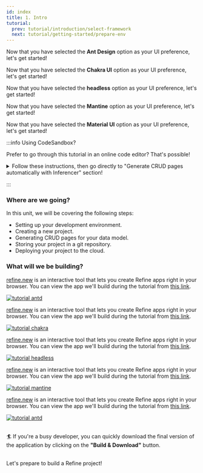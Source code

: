 ```yaml
---
id: index
title: 1. Intro
tutorial:
  prev: tutorial/introduction/select-framework
  next: tutorial/getting-started/prepare-env
---
```


<UIConditional is="antd">

Now that you have selected the **Ant Design** option as your UI preference, let's get started!

</UIConditional>

<UIConditional is="chakra-ui">

Now that you have selected the **Chakra UI** option as your UI preference, let's get started!

</UIConditional>

<UIConditional is="headless">

Now that you have selected the **headless** option as your UI preference, let's get started!

</UIConditional>

<UIConditional is="mantine">

Now that you have selected the **Mantine** option as your UI preference, let's get started!

</UIConditional>

<UIConditional is="mui">

Now that you have selected the **Material UI** option as your UI preference, let's get started!

</UIConditional>

:::info Using CodeSandbox?

Prefer to go through this tutorial in an online code editor? That's possible!

<details>

<summary>Follow these instructions, then go directly to "Generate CRUD pages automatically with Inferencer" section!</summary>

**Set up CodeSandBox**

<UIConditional is="antd">

1. Click [here](https://codesandbox.io/s/github/refinedev/refine/tree/master/examples/template-antd?file=src%2FApp.tsx) to open the Ant Design template.

</UIConditional>

<UIConditional is="chakra-ui">

1. Click [here](https://codesandbox.io/s/github/refinedev/refine/tree/master/examples/template-chakra-ui?file=src%2FApp.tsx) to open the Chakra UI template.

</UIConditional>

<UIConditional is="headless">

1. Click [here](https://codesandbox.io/s/github/refinedev/refine/tree/master/examples/template-headless?file=src%2FApp.tsx) to open the headless template.

</UIConditional>

<UIConditional is="mantine">

1. Click [here](https://codesandbox.io/s/github/refinedev/refine/tree/master/examples/template-mantine?file=src%2FApp.tsx) to open the Mantine template.

</UIConditional>

<UIConditional is="mui">

1. Click [here](https://codesandbox.io/s/github/refinedev/refine/tree/master/examples/template-material-ui?file=src%2FApp.tsx) to open the Material UI template.

</UIConditional>

2. Click “Sign in” on the top right to log in using your GitHub credentials.

3. In the upper right of the CodeSandBox editor window, click the "fork" button to fork the template (save to your own account dashboard).

<UIConditional is="antd">

4. After the project loads, you will see a live preview of the “refine-antd-boilerplate” starter.

</UIConditional>

<UIConditional is="chakra-ui">

4. After the project loads, you will see a live preview of the “refine-chakra-ui-boilerplate” starter.

</UIConditional>

<UIConditional is="headless">

4. After the project loads, you will see a live preview of the “refine-headless-boilerplate” starter.

</UIConditional>

<UIConditional is="mantine">

4. After the project loads, you will see a live preview of the “refine-mantine-boilerplate” starter.

</UIConditional>

<UIConditional is="mui">

4. After the project loads, you will see a live preview of the “refine-mui-boilerplate” starter.

</UIConditional>

**Make Changes**
<UIConditional is="antd">

In the files panel, click on `src/app.tsx` to open it. Afterwards, go to this part of the tutorial to learn how to make changes to this file: [Generate CRUD pages automatically with Inferencer](/docs/tutorial/getting-started/antd/generate-crud-pages/)

</UIConditional>

<UIConditional is="chakra-ui">

In the files panel, click on `src/app.tsx` to open it. Afterwards, go to this part of the tutorial to learn how to make changes to this file: [Generate CRUD pages automatically with Inferencer](/docs/tutorial/getting-started/chakra-ui/generate-crud-pages/)

</UIConditional>

<UIConditional is="headless">

In the files panel, click on `src/app.tsx` to open it. Afterwards, go to this part of the tutorial to learn how to make changes to this file: [Generate CRUD pages automatically with Inferencer](/docs/tutorial/getting-started/headless/generate-crud-pages/)
</UIConditional>

<UIConditional is="mantine">

In the file pane, you should see `src/app.tsx`. Click to open it, and follow [Generate CRUD pages automatically with Inferencer](/docs/tutorial/getting-started/mantine/generate-crud-pages/) to make a change to this file.

</UIConditional>

<UIConditional is="mui">

In the files panel, click on `src/app.tsx` to open it. Afterwards, go to this part of the tutorial to learn how to make changes to this file: [Generate CRUD pages automatically with Inferencer](/docs/tutorial/getting-started/mui/generate-crud-pages/)

</UIConditional>

**Create a GitHub Repository**

1. Press the "Connect Repository" button at the top of your list of files, enter a new name for your repository, and click "Create repo & push".

2. When you have changes to be commit to GitHub, a “Commit” button will appear at the top left of your workspace. Clicking on this will allow you to enter a commit message, and update your repository.

**What's next?**
<UIConditional is="antd">

Now you can navigate to [Generate CRUD pages automatically with Inferencer](/docs/tutorial/getting-started/antd/generate-crud-pages) to start building with Refine!
</UIConditional>

<UIConditional is="chakra-ui">

Now you can navigate to [Generate CRUD pages automatically with Inferencer](/docs/tutorial/getting-started/chakra-ui/generate-crud-pages) to start building with Refine!

</UIConditional>

<UIConditional is="headless">

Now you can navigate to [Generate CRUD pages automatically with Inferencer](/docs/tutorial/getting-started/headless/generate-crud-pages) to start building with Refine!

</UIConditional>

<UIConditional is="mantine">

Now you can navigate to [Generate CRUD pages automatically with Inferencer](/docs/tutorial/getting-started/mantine/generate-crud-pages) to start building with Refine!

</UIConditional>

<UIConditional is="mui">

Now you can navigate to [Generate CRUD pages automatically with Inferencer](/docs/tutorial/getting-started/mui/generate-crud-pages) to start building with Refine!

</UIConditional>

</details>

:::

<h3>Where are we going?</h3>

In this unit, we will be covering the following steps:

- Setting up your development environment.
- Creating a new project.
- Generating CRUD pages for your data model.
- Storing your project in a git repository.
- Deploying your project to the cloud.

<h3> What will we be building?</h3>

<UIConditional is="antd">

[refine.new](https://refine.new/) is an interactive tool that lets you create Refine apps right in your browser. You can view the app we'll build during the tutorial from [this link](https://refine.new/preview/0b55628b-e3c9-468d-a228-78044bfe967b).

 <div className="centered-image"  >
<a href="https://refine.new/preview/0b55628b-e3c9-468d-a228-78044bfe967b">
  <img style={{alignSelf:"center"}}  src="https://refine.ams3.cdn.digitaloceanspaces.com/website/static/tutorial/antd-intro.png" alt="tutorial antd" />
  </a>
</div>

</UIConditional>

<UIConditional is="chakra-ui">

[refine.new](https://refine.new/) is an interactive tool that lets you create Refine apps right in your browser. You can view the app we'll build during the tutorial from [this link](https://refine.new/preview/abc18685-8a6d-4511-aedd-860ca1b0b5a6).

 <div className="centered-image">
<a href="https://refine.new/preview/abc18685-8a6d-4511-aedd-860ca1b0b5a6">
  <img style={{alignSelf:"center"}}  src="https://refine.ams3.cdn.digitaloceanspaces.com/website/static/tutorial/chakra-intro.png" alt="tutorial chakra" />
  </a>
</div>
</UIConditional>

<UIConditional is="headless">

[refine.new](https://refine.new/) is an interactive tool that lets you create Refine apps right in your browser. You can view the app we'll build during the tutorial from [this link](https://refine.new/preview/c8958d55-8995-4bb7-b91e-e5f924b53aa7).

 <div className="centered-image">
<a href="https://refine.new/preview/c8958d55-8995-4bb7-b91e-e5f924b53aa7">
  <img style={{alignSelf:"center"}}  src="https://refine.ams3.cdn.digitaloceanspaces.com/website/static/tutorial/headless-intro.png" alt="tutorial headless" />
  </a>
</div>

</UIConditional>

<UIConditional is="mantine">

[refine.new](https://refine.new/) is an interactive tool that lets you create Refine apps right in your browser. You can view the app we'll build during the tutorial from [this link](https://refine.new/preview/3fd65b0d-534f-4a4b-89eb-c0a325cf6213).

 <div className="centered-image">
<a href="https://refine.new/preview/3fd65b0d-534f-4a4b-89eb-c0a325cf6213">
  <img style={{alignSelf:"center"}}  src="https://refine.ams3.cdn.digitaloceanspaces.com/website/static/tutorial/mantine-intro.png" alt="tutorial mantine" />
  </a>
</div>
</UIConditional>

<UIConditional is="mui">

[refine.new](https://refine.new/) is an interactive tool that lets you create Refine apps right in your browser. You can view the app we'll build during the tutorial from [this link](https://refine.new/preview/ba6256b1-63e3-4f06-b775-bb491b0eda90).

 <div className="centered-image"  >
<a href="https://refine.new/preview/ba6256b1-63e3-4f06-b775-bb491b0eda90">
  <img style={{alignSelf:"center"}}  src="https://refine.ams3.cdn.digitaloceanspaces.com/website/static/tutorial/mui-intro.png" alt="tutorial antd" />

  </a>
</div>

</UIConditional>

<br/>

🏄 If you're a busy developer, you can quickly download the final version of the application by clicking on the **"Build & Download"** button.

<br/>

<Checklist>

<ChecklistItem id="getting-started">
Let's prepare to build a Refine project!
</ChecklistItem>

</Checklist>
